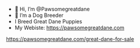 - 👋 Hi, I’m @Pawsomegreatdane
- 👀 I’m a Dog Breeder
- I Breed Great Dane Puppies
- My Webiste: https://pawsomegreatdane.com

https://pawsomegreatdane.com/great-dane-for-sale

<!---
Pawsomegreatdane/Pawsomegreatdane is a ✨ special ✨ repository because its `README.md` (this file) appears on your GitHub profile.
You can click the Preview link to take a look at your changes.
--->
